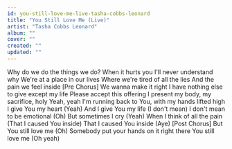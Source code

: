 ```yaml
---
id: you-still-love-me-live-tasha-cobbs-leonard
title: "You Still Love Me (Live)"
artist: "Tasha Cobbs Leonard"
album: ""
cover: ""
created: ""
updated: ""
---
```


Why do we do the things we do?
When it hurts you
I'll never understand why
We're at a place in our lives
Where we're tired of all the lies
And the pain we feel inside
[Pre Chorus]
We wanna make it right
I have nothing else to give except my life
Please accept this offering
I present my body, my sacrifice, holy
Yeah, yeah
I'm running back to You, with my hands lifted high
I give You my heart (Yeah)
And I give You my life (I don't mean)
I don't mean to be emotional (Oh)
But sometimes I cry (Yeah)
When I think of all the pain (That I caused You inside)
That I caused You inside (Aye)
[Post Chorus]
But You still love me (Oh)
Somebody put your hands on it right there
You still love me (Oh yeah)